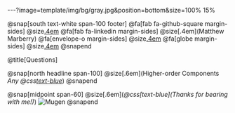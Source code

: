 ---?image=template/img/bg/gray.jpg&position=bottom&size=100% 15%

@snap[south text-white span-100 footer]
@fa[fab fa-github-square margin-sides]
@size[.4em](marberrym)
@fa[fab fa-linkedin margin-sides]
@size[.4em](Matthew Marberry)
@fa[envelope-o margin-sides]
@size[.4em](marberrym@gmail.com)
@fa[globe margin-sides]
@size[.4em](matthew-marberry.com)
@snapend

@title[Questions]

@snap[north headline span-100]
@size[.6em](Higher-order Components<br>*Any @css[text-blue](Questions?)*)
@snapend

@snap[midpoint span-60]
@size[.6em](*@css[text-blue](Thanks for bearing with me!)*)
![Mugen](https://i.imgur.com/ExwkFJR.gif)
@snapend



